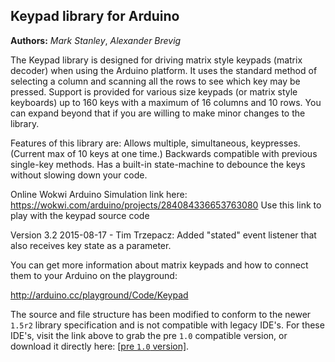 ## Keypad library for Arduino

**Authors:**  *Mark Stanley*, *Alexander Brevig*

The Keypad library is designed for driving matrix style keypads (matrix decoder) when using the Arduino platform. It uses the standard method of selecting a column and scanning all the rows to see which key may be pressed. Support is provided for various size keypads (or matrix style keyboards) up to 160 keys with a maximum of 16 columns and 10 rows. You can expand beyond that if you are willing to make minor changes to the library.

Features of this library are:
	Allows multiple, simultaneous, keypresses. (Current max of 10 keys at one time.)
	Backwards compatible with previous single-key methods.
	Has a built-in state-machine to debounce the keys without slowing down your code.

Online Wokwi Arduino Simulation link here: https://wokwi.com/arduino/projects/284084336653763080
Use this link to play with the keypad source code

Version 3.2 	2015-08-17 - Tim Trzepacz:
        Added "stated" event listener that also receives key state as a parameter.


You can get more information about matrix keypads and how to connect them to your Arduino on the playground:

http://arduino.cc/playground/Code/Keypad

The source and file structure has been modified to conform to the newer `1.5r2` library specification and is not compatible with legacy IDE's.
For these IDE's, visit the link above to grab the pre `1.0` compatible version, or download it directly here:  [[pre `1.0` version]](http://playground.arduino.cc/uploads/Code/keypad.zip).


